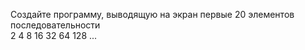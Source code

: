 Создайте программу, выводящую на экран первые 20 элементов последовательности  
2 4 8 16 32 64 128 ...